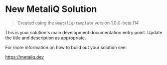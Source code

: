 # New MetaliQ Solution

> Created using the `@metaliq/template` version 1.0.0-beta.114

This is your solution's main development documentation entry point. Update the title and description as appropriate.

For more information on how to build out your solution see:

https://metaliq.dev
